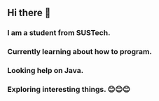 ## Hi there 👋

### I am a student from SUSTech. 
### Currently learning about how to program. 
### Looking help on Java. 
### Exploring interesting things. 😊😊😊

<!--
**ars00008/ars00008** is a ✨ _special_ ✨ repository because its `README.md` (this file) appears on your GitHub profile.

Here are some ideas to get you started:

- 🔭 I’m currently working on ...
- 🌱 I’m currently learning ...
- 👯 I’m looking to collaborate on ...
- 🤔 I’m looking for help with ...
- 💬 Ask me about ...
- 📫 How to reach me: ...
- 😄 Pronouns: ...
- ⚡ Fun fact: ...
-->
